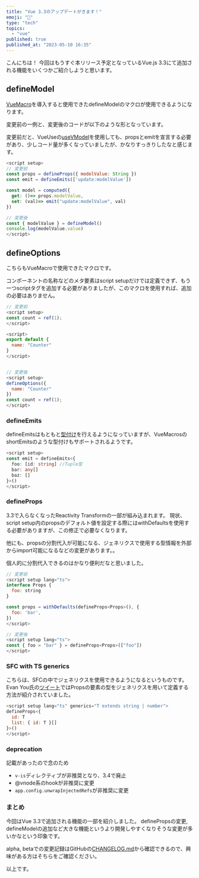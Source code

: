 ```yaml
---
title: "Vue 3.3のアップデートがきます！"
emoji: "🎉"
type: "tech"
topics:
  - "vue"
published: true
published_at: "2023-05-10 16:35"
---
```


こんにちは！
今回はもうすぐ本リリース予定となっているVue.js 3.3にて追加される機能をいくつかご紹介しようと思います。

## defineModel
[VueMacro](https://vue-macros.sxzz.moe/macros/define-models.html#definemodels)を導入すると使用できたdefineModelのマクロが使用できるようになります。

変更前の一例と、変更後のコードが以下のような形となっています。

変更前だと、VueUseの[useVModel](https://vueuse.org/core/useVModel/)を使用しても、propsとemitを宣言する必要があり、少しコード量が多くなっていましたが、かなりすっきりしたなと感じます。

```js
<script setup>
// 変更前
const props = defineProps({ modelValue: String })
const emit = defineEmits(['update:modelValue'])

const model = computed({
  get: ()=> props.modelValue,
  set: (val)=> emit("update:modelValue", val)
})

// 変更後
const { modelValue } = defineModel()
console.log(modelValue.value)
</script>
```

## defineOptions
こちらもVueMacroで使用できたマクロです。

コンポーネントの名称などのメタ要素はscript setupだけでは定義できず、もう一つscriptタグを追加する必要がありましたが、このマクロを使用すれば、追加の必要はありません。

```js
// 変更前
<script setup>
const count = ref(1);
</script>

<script>
export default {
  name: "Counter"
}
</script>


// 変更後
<script setup>
defineOptions({
  name: "Counter"
})
const count = ref(1);
</script>
```

### defineEmits
defineEmitsはもともと[型付け](https://ja.vuejs.org/guide/typescript/composition-api.html#typing-component-emits)を行えるようになっていますが、VueMacrosのshortEmitsのような型付けもサポートされるようです。

```ts
<script setup>
const emit = defineEmits<{
  foo: [id: string] //Tuple型
  bar: any[]
  baz: []
}>()
</script>
```

### defineProps
3.3で入らなくなったReactivity Transformの一部が組み込まれます。
現状、script setup内のpropsのデフォルト値を設定する際にはwithDefaultsを使用する必要がありますが、この修正で必要なくなります。

他にも、propsの分割代入が可能になる、ジェネリクスで使用する型情報を外部からimport可能になるなどの変更があります。。

個人的に分割代入できるのはかなり便利だなと思いました。

```js
// 変更前
<script setup lang="ts">
interface Props {
  foo: string
}

const props = withDefaults(defineProps<Props>(), {
  foo: 'bar',
})
</script>

// 変更後
<script setup lang="ts">
const { foo = "bar" } = defineProps<Props>(["foo"])
</script>
```

### SFC with TS generics
こちらは、SFCの中でジェネリクスを使用できるようになるというものです。
Evan You氏の[ツイート](https://twitter.com/youyuxi/status/1639919409312710659)ではPropsの要素の型をジェネリクスを用いて定義する方法が紹介されていました。
```js
<script setup lang="ts" generics="T extends string | number">
defineProps<{
  id: T
  list: { id: T }[]
}>()
</script>
```

### deprecation
記載があったので念のため
- `v-is`ディレクティブが非推奨となり、3.4で廃止
- @vnode系のhookが非推奨に変更
- `app.config.unwrapInjectedRefs`が非推奨に変更

### まとめ
今回はVue 3.3で追加される機能の一部を紹介しました。
definePropsの変更, defineModelの追加など大きな機能というより開発しやすくなりそうな変更が多いかなという印象です。

alpha, betaでの変更記録はGitHubの[CHANGELOG.md](https://github.com/vuejs/core/blob/main/CHANGELOG.md)から確認できるので、興味がある方はそちらをご確認ください。

以上です。